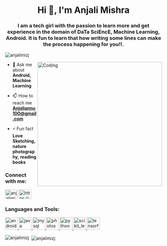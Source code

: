 <h1 align="center">Hi 👋, I'm Anjali Mishra</h1>
<h3 align="center">I am a tech girl with the passion to learn more and get experience in the domain of DaTa SciEncE, Machine Learning, Android. It is fun to learn that how writing some lines can make the process happening for you!!.</h3>

<p align="left"> <img src="https://komarev.com/ghpvc/?username=anjalimizj&label=Profile%20views&color=0e75b6&style=flat" alt="anjalimizj" /> </p>

<img align="right" alt="Coding" width="400" src="https://cdn.dribbble.com/users/2851002/screenshots/7736965/media/e08e0676dd54ae8715c2d72bbdd51eb2.gif">

- 💬 Ask me about **Android, Machine Learning**

- 📫 How to reach me **Anjaliannu100@gmail.com**

- ⚡ Fun fact **Love Sketching, nature photography, reading books**

<h3 align="left">Connect with me:</h3>
<p align="left">
<a href="https://twitter.com/anjalimiz" target="blank"><img align="center" src="https://cdn.jsdelivr.net/npm/simple-icons@3.0.1/icons/twitter.svg" alt="anjalimiz" height="30" width="40" /></a>
<a href="https://linkedin.com/in/https://www.linkedin.com/in/anjali-mishra-7029368a/" target="blank"><img align="center" src="https://cdn.jsdelivr.net/npm/simple-icons@3.0.1/icons/linkedin.svg" alt="https://www.linkedin.com/in/anjali-mishra-7029368a/" height="30" width="40" /></a>
</p>

<h3 align="left">Languages and Tools:</h3>
<p align="left"> <a href="https://developer.android.com" target="_blank"> <img src="https://devicons.github.io/devicon/devicon.git/icons/android/android-original-wordmark.svg" alt="android" width="40" height="40"/> </a> <a href="https://www.java.com" target="_blank"> <img src="https://devicons.github.io/devicon/devicon.git/icons/java/java-original-wordmark.svg" alt="java" width="40" height="40"/> </a> <a href="https://www.mysql.com/" target="_blank"> <img src="https://devicons.github.io/devicon/devicon.git/icons/mysql/mysql-original-wordmark.svg" alt="mysql" width="40" height="40"/> </a> <a href="https://www.photoshop.com/en" target="_blank"> <img src="https://devicons.github.io/devicon/devicon.git/icons/photoshop/photoshop-plain.svg" alt="photoshop" width="40" height="40"/> </a> <a href="https://www.python.org" target="_blank"> <img src="https://devicons.github.io/devicon/devicon.git/icons/python/python-original.svg" alt="python" width="40" height="40"/> </a> <a href="https://scikit-learn.org/" target="_blank"> <img src="https://upload.wikimedia.org/wikipedia/commons/0/05/Scikit_learn_logo_small.svg" alt="scikit_learn" width="40" height="40"/> </a> <a href="https://www.tensorflow.org" target="_blank"> <img src="https://www.vectorlogo.zone/logos/tensorflow/tensorflow-icon.svg" alt="tensorflow" width="40" height="40"/> </a> </p>

<p><img align="left" src="https://github-readme-stats.vercel.app/api/top-langs?username=anjalimizj&show_icons=true&locale=en&layout=compact" alt="anjalimizj" /></p>

<p>&nbsp;<img align="center" src="https://github-readme-stats.vercel.app/api?username=anjalimizj&show_icons=true&locale=en" alt="anjalimizj" /></p>
